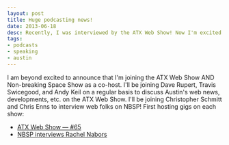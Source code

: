 ```yaml
---
layout: post
title: Huge podcasting news!
date: 2013-06-18
desc: Recently, I was interviewed by the ATX Web Show! Now I'm excited to join them as a co-host. I also just joined the Non-breaking Space Show as a co-host!
tags:
- podcasts
- speaking
- austin
---
```

I am beyond excited to announce that I'm joining the ATX Web Show AND Non-breaking Space Show as a co-host. I'll be joining Dave Rupert, Travis Swicegood, and Andy Keil on a regular basis to discuss Austin's web news, developments, etc. on the ATX Web Show. I'll be joining Christopher Schmitt and Chris Enns to interview web folks on NBSP! First hosting gigs on each show:

* [ATX Web Show — #65](http://atxwebshow.com/2013/06/18/episode-65-hackathon-catchupisode/)
* [NBSP interviews Rachel Nabors](http://nonbreakingspace.tv/rachel-nabors/)